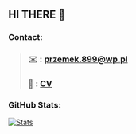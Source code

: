 ## HI THERE 👋  

### Contact:  

> ### ✉️ : [przemek.899@wp.pl](mailto:przemek.899@wp.pl)  
> ### 📄 : [CV](https://github.com/przemek890/przemek890/blob/main/Przemyslaw_Janiszewski_CV.pdf)

### GitHub Stats:  

[![Stats](https://github-readme-stats.vercel.app/api?username=przemek890&show_icons=true&theme=transparent)](https://github.com/anuraghazra/github-readme-stats)
